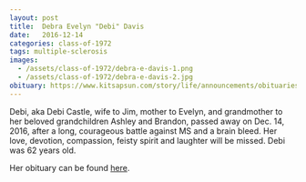 ```yaml
---
layout: post
title:  Debra Evelyn "Debi" Davis
date:   2016-12-14
categories: class-of-1972
tags: multiple-sclerosis
images:
  - /assets/class-of-1972/debra-e-davis-1.png
  - /assets/class-of-1972/debra-e-davis-2.jpg
obituary: https://www.kitsapsun.com/story/life/announcements/obituaries/2016/12/15/debra-e-castle-62/95478012/
---
```

Debi, aka Debi Castle, wife to Jim, mother to Evelyn, and grandmother to her beloved grandchildren Ashley and Brandon, passed away on Dec. 14, 2016, after a long, courageous battle against MS and a brain bleed. Her love, devotion, compassion, feisty spirit and laughter will be missed. Debi was 62 years old.

Her obituary can be found [here](https://www.kitsapsun.com/story/life/announcements/obituaries/2016/12/15/debra-e-castle-62/95478012/).
